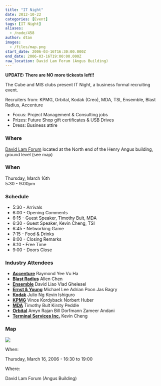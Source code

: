 ```yaml
---
title: "IT Night"
date: 2012-10-22
categories: [Event]
tags: [IT Night]
aliases:
  - /node/458
author: dtan
images:
  - /files/map.png
start_date: 2006-03-16T16:30:00.000Z
end_date: 2006-03-16T19:00:00.000Z
raw_location: David Lam Forum (Angus Building)
---
```


**UPDATE: There are NO more tickests left!!**

The Cube and MIS clubs present IT Night, a business formal recruiting event.

Recruiters from: KPMG, Orbital, Kodak (Creo), MDA, TSI, Ensemble, Blast Radius, Accenture
- Focus: Project Management & Consulting jobs
- Prizes: Future Shop gift certificates & USB Drives
- Dress: Business attire

### Where

[David Lam Forum](https://maps.google.com/maps?f=q&hl=en&sll=49.264122,-123.250637&sspn=0.006707,0.01678&q=ubc+vancouver+angus&cid=49264122,-123250637,2619071038577418934&li=lmd&t=h&ll=49.26702,-123.249993&spn=0.007085,0.01678)
located at the North end of the Henry Angus building, ground level (see map)

### When

Thursday, March 16th \
5:30 - 9:00pm

### Schedule

* 5:30 - Arrivals
* 6:00 - Opening Comments
* 6:15 - Guest Speaker, Timothy Bult, MDA
* 6:30 - Guest Speaker, Kevin Cheng, TSI
* 6:45 - Networking Game
* 7:15 - Food & Drinks
* 8:00 - Closing Remarks
* 8:10 - Free Time
* 9:00 - Doors Close

### Industry Attendees

*   **[Accenture](http://www.accenture.com/)**
    Raymond Yee
    Vu Ha
*   **[Blast Radius](http://www.blastradius.com/index.jsp)**
    Allen Chen
*   **[Ensemble](http://www.ensemble.com/)**
    David Liao
    Vlad Ghelesel
*   **[Ernst & Young](https://webforms.ey.com/global/content.nsf/Canada/Home)**
    Michael Lee
    Adrian Poon
    Jas Bagry
*   **[Kodak](http://wwwca.kodak.com/CA/en/nav/kciHomePage.jhtml)**
    Julio Ng
    Kevin Ishiguro
*   **[KPMG](http://www.kpmg.ca/en/)**
    Vince Kordyback
    Norbert Huber
*   **[MDA](http://www.mdacorporation.com/)**
    Timothy Bult
    Kirsty Peddle
*   **[Orbital](http://www.orbitaltech.com/)**
    Amyn Rajan
    Bill Dorfmann
    Zameer Andani
*   **[Terminal Services Inc.](http://www.tsi.bc.ca/t3/index.php?id=43)**
    Kevin Cheng

### Map

![](/files/map.png)

When: 

Thursday, March 16, 2006 - 16:30 to 19:00

Where: 

David Lam Forum (Angus Building)
